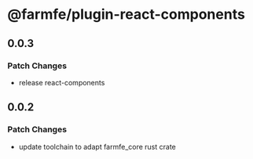 # @farmfe/plugin-react-components

## 0.0.3

### Patch Changes

- release react-components

## 0.0.2

### Patch Changes

- update toolchain to adapt farmfe_core rust crate
